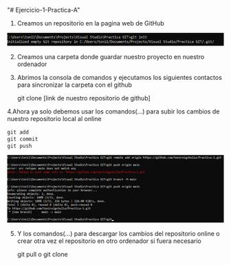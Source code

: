 "# Ejercicio-1-Practica-A" 

1. Creamos un repositorio en la pagina web de GitHub

![](https://github.com/toniroigchulia/Ejercicio-1-Practica-A/blob/main/gitinit.png "")

2. Creamos una carpeta donde guardar nuestro proyecto en nuestro ordenador

3. Abrimos la consola de comandos y ejecutamos los siguientes contactos para sincronizar la carpeta con el github

	git clone [link de nuestro repositorio de github]

4.Ahora ya solo debemos usar los comandos(...) para subir los cambios de nuestro repositorio local al online

	git add
	git commit
	git push

![](https://github.com/toniroigchulia/Ejercicio-1-Practica-A/blob/main/unnamed.png "")


5. Y los comandos(...) para descargar los cambios del repositorio online o crear otra vez el repositorio en otro ordenador si fuera necesario

	git pull 
	o
	git clone
